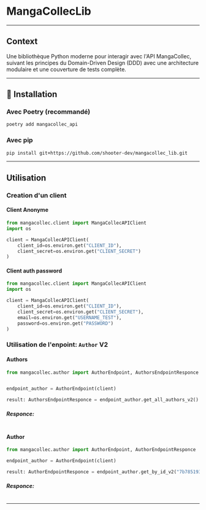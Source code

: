 # MangaCollecLib

---

## Context

Une bibliothèque Python moderne pour interagir avec l'API MangaCollec, 
suivant les principes du Domain-Driven Design (DDD) avec une architecture modulaire
et une couverture de tests complète.

---

## 🚀 Installation

### Avec Poetry (recommandé)

```bash
poetry add mangacollec_api
```

### Avec pip

```bash
pip install git+https://github.com/shooter-dev/mangacollec_lib.git
```

---

## Utilisation

### Creation d'un client

#### Client Anonyme
```python
from mangacollec.client import MangaCollecAPIClient
import os

client = MangaCollecAPIClient(
    client_id=os.environ.get("CLIENT_ID"),
    client_secret=os.environ.get("CLIENT_SECRET")
)
```

#### Client auth password
```python
from mangacollec.client import MangaCollecAPIClient
import os

client = MangaCollecAPIClient(
    client_id=os.environ.get("CLIENT_ID"),
    client_secret=os.environ.get("CLIENT_SECRET"),
    email=os.environ.get("USERNAME_TEST"),
    password=os.environ.get("PASSWORD")
)
```

### Utilisation de l'enpoint: `Author` **V2**

#### Authors

```python
from mangacollec.author import AuthorEndpoint, AuthorsEndpointResponce


endpoint_author = AuthorEndpoint(client)

result: AuthorsEndpointResponce = endpoint_author.get_all_authors_v2()
```
##### Responce:

```python

```
#### Author

```python
from mangacollec.author import AuthorEndpoint, AuthorEndpointResponce

endpoint_author = AuthorEndpoint(client)

result: AuthorEndpointResponce = endpoint_author.get_by_id_v2("7b785193-5f0d-4306-9c7e-d4e97ddd7571")
```
##### Responce:

```python

```

---


